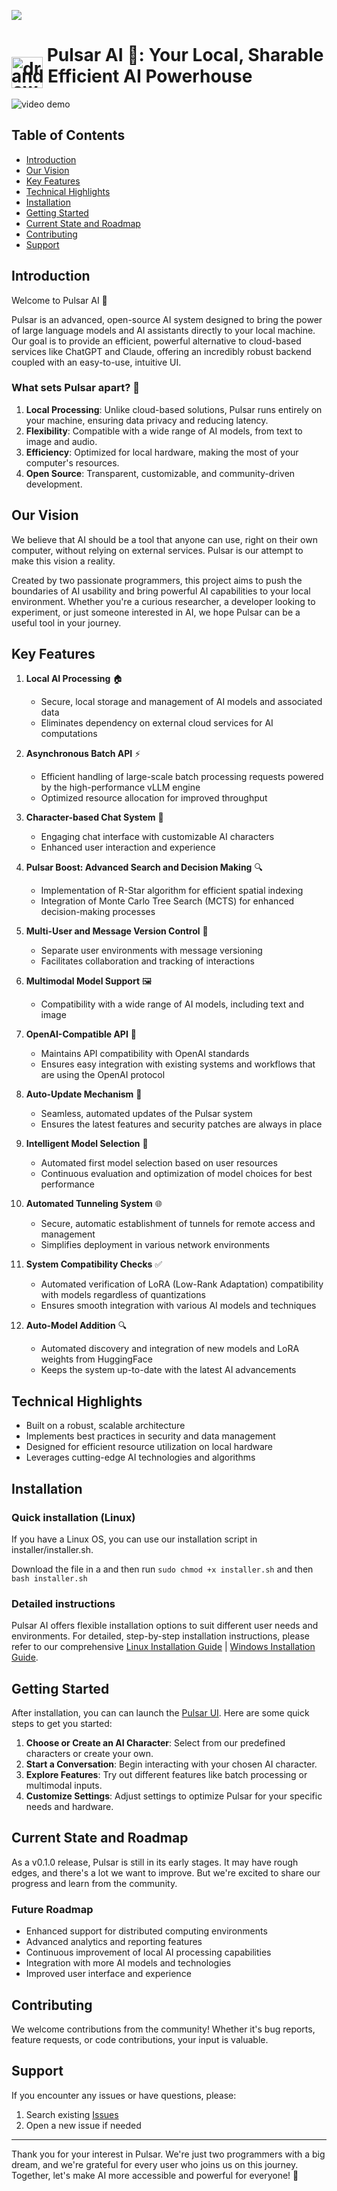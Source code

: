 [![](https://dcbadge.limes.pink/api/server/https://discord.gg/BEMVTmcPEs)](https://discord.gg/https://discord.gg/BEMVTmcPEs)

<h1>
  <img src="https://github.com/user-attachments/assets/0ea3636b-53b3-4d8b-9749-8a5c42921cf5" alt="drawing" width="50" style="vertical-align: middle; margin-bottom: -50px;"/>
  Pulsar AI 🌟: Your Local, Sharable and Efficient AI Powerhouse
</h1>

![video demo](https://github.com/user-attachments/assets/14cc9b21-b5ed-433a-8ba5-912bc878fad2)


## Table of Contents
- [Introduction](#introduction)
- [Our Vision](#our-vision)
- [Key Features](#key-features)
- [Technical Highlights](#technical-highlights)
- [Installation](#installation)
- [Getting Started](#getting-started)
- [Current State and Roadmap](#current-state-and-roadmap)
- [Contributing](#contributing)
- [Support](#support)



## Introduction

Welcome to Pulsar AI 🚀 

Pulsar is an advanced, open-source AI system designed to bring the power of large language models and AI assistants directly to your local machine. Our goal is to provide an efficient, powerful alternative to cloud-based services like ChatGPT and Claude, offering an incredibly robust backend coupled with an easy-to-use, intuitive UI.

### What sets Pulsar apart? 🌟

1. **Local Processing**: Unlike cloud-based solutions, Pulsar runs entirely on your machine, ensuring data privacy and reducing latency.
2. **Flexibility**: Compatible with a wide range of AI models, from text to image and audio.
3. **Efficiency**: Optimized for local hardware, making the most of your computer's resources.
4. **Open Source**: Transparent, customizable, and community-driven development.

## Our Vision

We believe that AI should be a tool that anyone can use, right on their own computer, without relying on external services. Pulsar is our attempt to make this vision a reality.

Created by two passionate programmers, this project aims to push the boundaries of AI usability and bring powerful AI capabilities to your local environment. Whether you're a curious researcher, a developer looking to experiment, or just someone interested in AI, we hope Pulsar can be a useful tool in your journey.

## Key Features

1. **Local AI Processing** 🏠
   - Secure, local storage and management of AI models and associated data
   - Eliminates dependency on external cloud services for AI computations

2. **Asynchronous Batch API** ⚡
   - Efficient handling of large-scale batch processing requests powered by the high-performance vLLM engine
   - Optimized resource allocation for improved throughput

3. **Character-based Chat System** 💬
   - Engaging chat interface with customizable AI characters
   - Enhanced user interaction and experience

4. **Pulsar Boost: Advanced Search and Decision Making** 🔍
   - Implementation of R-Star algorithm for efficient spatial indexing
   - Integration of Monte Carlo Tree Search (MCTS) for enhanced decision-making processes

5. **Multi-User and Message Version Control** 👥
   - Separate user environments with message versioning
   - Facilitates collaboration and tracking of interactions

6. **Multimodal Model Support** 🖼️
   - Compatibility with a wide range of AI models, including text and image

7. **OpenAI-Compatible API** 🔗
   - Maintains API compatibility with OpenAI standards
   - Ensures easy integration with existing systems and workflows that are using the OpenAI protocol

8. **Auto-Update Mechanism** 🔄
   - Seamless, automated updates of the Pulsar system
   - Ensures the latest features and security patches are always in place

9. **Intelligent Model Selection** 🧠
   - Automated first model selection based on user resources
   - Continuous evaluation and optimization of model choices for best performance

10. **Automated Tunneling System** 🌐
    - Secure, automatic establishment of tunnels for remote access and management
    - Simplifies deployment in various network environments

11. **System Compatibility Checks** ✅
    - Automated verification of LoRA (Low-Rank Adaptation) compatibility with models regardless of quantizations
    - Ensures smooth integration with various AI models and techniques

12. **Auto-Model Addition** 🔍
    - Automated discovery and integration of new models and LoRA weights from HuggingFace
    - Keeps the system up-to-date with the latest AI advancements

## Technical Highlights

- Built on a robust, scalable architecture
- Implements best practices in security and data management
- Designed for efficient resource utilization on local hardware
- Leverages cutting-edge AI technologies and algorithms

## Installation

### Quick installation (Linux)
If you have a Linux OS, you can use our installation script in installer/installer.sh. 

Download the file in a and then run `sudo chmod +x installer.sh` and then `bash installer.sh`

### Detailed instructions
Pulsar AI offers flexible installation options to suit different user needs and environments. For detailed, step-by-step installation instructions, please refer to our comprehensive [Linux Installation Guide](https://github.com/astramind-ai/Pulsar/blob/main/docs/INSTALLATION-LINUX.md) | [Windows Installation Guide](https://github.com/astramind-ai/Pulsar/blob/main/docs/INSTALLATION-LINUX.md).

## Getting Started

After installation, you can can launch the [Pulsar UI](https://github.com/astramind-ai/PulsarUIReleases). Here are some quick steps to get you started:

1. **Choose or Create an AI Character**: Select from our predefined characters or create your own.
2. **Start a Conversation**: Begin interacting with your chosen AI character.
3. **Explore Features**: Try out different features like batch processing or multimodal inputs.
4. **Customize Settings**: Adjust settings to optimize Pulsar for your specific needs and hardware.


## Current State and Roadmap

As a v0.1.0 release, Pulsar is still in its early stages. It may have rough edges, and there's a lot we want to improve. But we're excited to share our progress and learn from the community.

### Future Roadmap

- Enhanced support for distributed computing environments
- Advanced analytics and reporting features
- Continuous improvement of local AI processing capabilities
- Integration with more AI models and technologies
- Improved user interface and experience

## Contributing

We welcome contributions from the community! Whether it's bug reports, feature requests, or code contributions, your input is valuable. 

## Support

If you encounter any issues or have questions, please:

1. Search existing [Issues](https://github.com/astramind-ai/Pulsar/issues)
2. Open a new issue if needed


---

Thank you for your interest in Pulsar. We're just two programmers with a big dream, and we're grateful for every user who joins us on this journey. Together, let's make AI more accessible and powerful for everyone! 🌟
